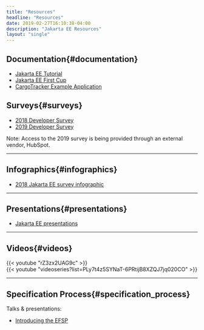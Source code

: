 ```yaml
---
title: "Resources"
headline: "Resources" 
date: 2019-02-27T16:10:38-04:00
description: "Jakarta EE Resources"
layout: "single"
---
```


## Documentation{#documentation}

* [Jakarta EE Tutorial](https://eclipse-ee4j.github.io/jakartaee-tutorial/)
* [Jakarta EE First Cup](https://eclipse-ee4j.github.io/jakartaee-firstcup/)
* [CargoTracker Example Application](https://github.com/eclipse-ee4j/cargotracker)

## Surveys{#surveys}

* [2018 Developer Survey](/documents/insights/2018-jakarta-ee-developer-survey.pdf)
* [2019 Developer Survey](http://www.eclipse.org/lpg2/jakarta/jakarta-ee-2019-developer-survey)

<p class="small">Note: Access to the 2019 survey is being provided through an external vendor, HubSpot.</p>

<hr>

## Infographics{#infographics}

* [2018 Jakarta EE survey infographic](https://jakarta.ee/documents/insights/2018-jakarta-ee-survey-infographic.pdf)

<hr>

## Presentations{#presentations}  

* [Jakarta EE presentations](https://www.slideshare.net/Jakarta_EE)

<hr>

## Videos{#videos}  

<div class="row">
  <div class="col-sm-12">{{< youtube "rZ3zx2UAG9c" >}}</div>
  <div class="col-sm-12">{{< youtube "videoseries?list=PLy7t4z5SYNaT-6PRtijB8XZQJ7jq020CO" >}}</div>
</div>

<hr>

## Specification Process{#specification_process}

Talks & presentations:

* [Introducing the EFSP](introducing-the-efsp-ece-2018.pdf)
